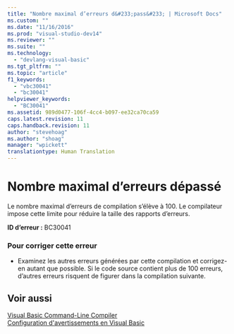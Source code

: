 ```yaml
---
title: "Nombre maximal d’erreurs d&#233;pass&#233; | Microsoft Docs"
ms.custom: ""
ms.date: "11/16/2016"
ms.prod: "visual-studio-dev14"
ms.reviewer: ""
ms.suite: ""
ms.technology: 
  - "devlang-visual-basic"
ms.tgt_pltfrm: ""
ms.topic: "article"
f1_keywords: 
  - "vbc30041"
  - "bc30041"
helpviewer_keywords: 
  - "BC30041"
ms.assetid: 989d0477-106f-4cc4-b097-ee32ca70ca59
caps.latest.revision: 11
caps.handback.revision: 11
author: "stevehoag"
ms.author: "shoag"
manager: "wpickett"
translationtype: Human Translation
---
```

# Nombre maximal d’erreurs d&#233;pass&#233;
Le nombre maximal d’erreurs de compilation s’élève à 100. Le compilateur impose cette limite pour réduire la taille des rapports d’erreurs.  
  
 **ID d’erreur :** BC30041  
  
### Pour corriger cette erreur  
  
-   Examinez les autres erreurs générées par cette compilation et corrigez\-en autant que possible. Si le code source contient plus de 100 erreurs, d’autres erreurs risquent de figurer dans la compilation suivante.  
  
## Voir aussi  
 [Visual Basic Command\-Line Compiler](../../visual-basic/reference/command-line-compiler/index.md)   
 [Configuration d'avertissements en Visual Basic](/visual-studio/ide/configuring-warnings-in-visual-basic)